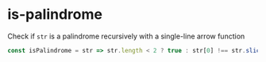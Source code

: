 # is-palindrome
Check if `str` is a palindrome recursively with a single-line arrow function

```javascript
const isPalindrome = str => str.length < 2 ? true : str[0] !== str.slice(-1) ? false : isPalindrome(str.slice(1, -1));
```
